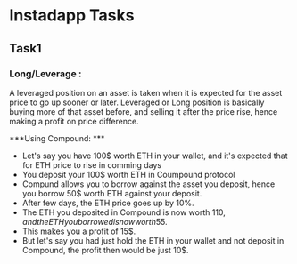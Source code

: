 # Instadapp Tasks

## Task1
### Long/Leverage :

A leveraged position on an asset is taken when it is expected for the asset price to go up sooner or later. Leveraged or Long position is basically buying more of that asset before, and selling it after the price rise, hence making a profit on price difference. 

***Using Compound: ***
- Let's say you have 100$ worth ETH in your wallet, and it's expected that for ETH price to rise in comming days
- You deposit your 100$ worth ETH in Coumpound protocol
- Compund allows you to borrow against the asset you deposit, hence you borrow 50$ worth ETH against your deposit.
- After few days, the ETH price goes up by 10%.
- The ETH you deposited in Compound is now worth 110$, and the ETH you borrowed is now worth 55$.
- This makes you a profit of 15$.
- But let's say you had just hold the ETH in your wallet and not deposit in Compound, the profit then would be just 10$.